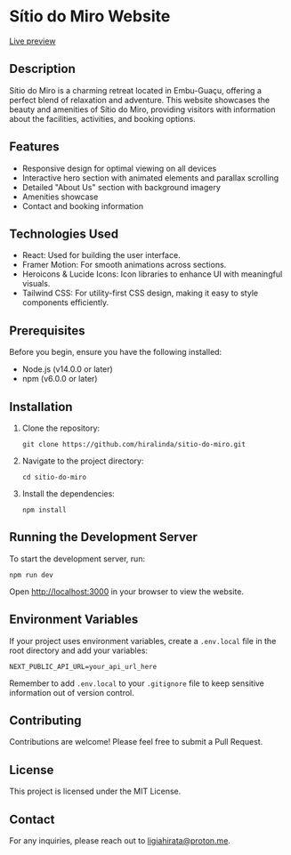 # Sítio do Miro Website

[Live preview](https://sitiodomiro.netlify.app/)

## Description

Sítio do Miro is a charming retreat located in Embu-Guaçu, offering a perfect blend of relaxation and adventure. This website showcases the beauty and amenities of Sítio do Miro, providing visitors with information about the facilities, activities, and booking options.

## Features

- Responsive design for optimal viewing on all devices
- Interactive hero section with animated elements and parallax scrolling
- Detailed "About Us" section with background imagery
- Amenities showcase
- Contact and booking information

## Technologies Used

- React: Used for building the user interface.
- Framer Motion: For smooth animations across sections.
- Heroicons & Lucide Icons: Icon libraries to enhance UI with meaningful visuals.
- Tailwind CSS: For utility-first CSS design, making it easy to style components efficiently.

## Prerequisites

Before you begin, ensure you have the following installed:
- Node.js (v14.0.0 or later)
- npm (v6.0.0 or later)

## Installation

1. Clone the repository:
   ```
   git clone https://github.com/hiralinda/sitio-do-miro.git
   ```

2. Navigate to the project directory:
   ```
   cd sitio-do-miro
   ```

3. Install the dependencies:
   ```
   npm install
   ```

## Running the Development Server

To start the development server, run:

```
npm run dev
```

Open [http://localhost:3000](http://localhost:3000) in your browser to view the website.


## Environment Variables

If your project uses environment variables, create a `.env.local` file in the root directory and add your variables:

```
NEXT_PUBLIC_API_URL=your_api_url_here
```

Remember to add `.env.local` to your `.gitignore` file to keep sensitive information out of version control.

## Contributing

Contributions are welcome! Please feel free to submit a Pull Request.

## License

This project is licensed under the MIT License.

## Contact

For any inquiries, please reach out to [ligiahirata@proton.me](mailto:ligiahirata@proton.me).